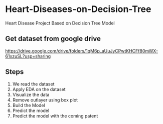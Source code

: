 # Heart-Diseases-on-Decision-Tree
Heart Disease Project Based on Decision Tree Model
## Get dataset from google drive ##
https://drive.google.com/drive/folders/1qM6p_aUuJyCPwtKHCFf80mWX-61xzuSL?usp=sharing
## Steps ##
1.   We read the dataset
2.   Apply EDA on the dataset
3.   Visualize the data
4.   Remove outlayer using box plot
5.   Build the Model
6.   Predict the model
7.   Predict the model with the coming patent